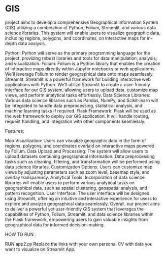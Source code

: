 # GIS
project aims to develop a comprehensive Geographical Information System (GIS) utilizing a combination of Python, Folium, Streamlit, and various data science libraries. This system will enable users to visualize geographic data, including regions, polygons, and coordinates, on interactive maps for in-depth data analysis.



Python: Python will serve as the primary programming language for the project, providing robust libraries and tools for data manipulation, analysis, and visualization.
Folium: Folium is a Python library that enables the creation of interactive maps directly within Jupyter notebooks or web applications. We'll leverage Folium to render geographical data onto maps seamlessly.
Streamlit: Streamlit is a powerful framework for building interactive web applications with Python. We'll utilize Streamlit to create a user-friendly interface for our GIS system, allowing users to upload data, customize map views, and perform analytical tasks effortlessly.
Data Science Libraries: Various data science libraries such as Pandas, NumPy, and Scikit-learn will be integrated to handle data preprocessing, statistical analysis, and machine learning tasks if required.
Flask Framework: Flask will be used as the web framework to deploy our GIS application. It will handle routing, request handling, and integration with other components seamlessly.



Features:

Map Visualization: Users can visualize geographic data in the form of regions, polygons, and coordinates overlaid on interactive maps powered by Folium.
Data Upload and Processing: The system will allow users to upload datasets containing geographical information. Data preprocessing tasks such as cleaning, filtering, and transformation will be performed using data science libraries.
Customization Options: Users can customize map views by adjusting parameters such as zoom level, basemap style, and overlay transparency.
Analytical Tools: Incorporation of data science libraries will enable users to perform various analytical tasks on geographical data, such as spatial clustering, geospatial analysis, and pattern recognition.
User Interface: The user interface will be designed using Streamlit, offering an intuitive and interactive experience for users to explore and analyze geographical data seamlessly.
Overall, our project aims to deliver a powerful yet user-friendly GIS system that leverages the capabilities of Python, Folium, Streamlit, and data science libraries within the Flask framework, empowering users to gain valuable insights from geographical data for informed decision-making.

HOW TO RUN :

RUN app2.py
Replace the links with your own personal CV with data you want to visualize on Streamlit App.
